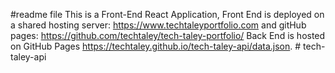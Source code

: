 #readme file
This is a Front-End React Application, Front End is deployed on a shared hosting server: https://www.techtaleyportfolio.com and gitHub pages: https://github.com/techtaley/tech-taley-portfolio/ Back End is hosted on GitHub Pages https://techtaley.github.io/tech-taley-api/data.json. #   t e c h - t a l e y - a p i  
 